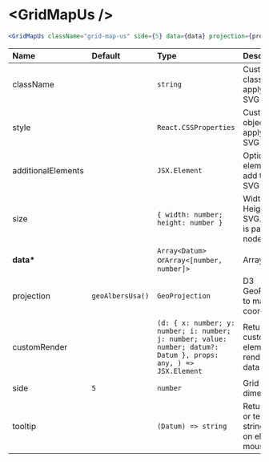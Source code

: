 # \<GridMapUs \/>

```jsx
<GridMapUs className="grid-map-us" side={5} data={data} projection={projection} />
```

| Name               | Default          | Type                                                                                                             | Description                                                  |
| :----------------- | :--------------- | :--------------------------------------------------------------------------------------------------------------- | :----------------------------------------------------------- |
| className          |                  | `string`                                                                                                         | Custom css classes to apply to the SVG                       |
| style              |                  | `React.CSSProperties`                                                                                            | Custom style object to apply to the SVG                      |
| additionalElements |                  | `JSX.Element`                                                                                                    | Optional elements to add to the SVG                          |
| size               |                  | `{ width: number; height: number }`                                                                              | Width and Height of the SVG. Default is parent node size.    |
| <b>data\*</b>      |                  | `Array<Datum>` or`Array<[number, number]>`                                                                       | Array of data                                                |
| projection         | `geoAlbersUsa()` | `GeoProjection`                                                                                                  | D3 GeoProjection to map coordinates                          |
| customRender       |                  | `(d: { x: number; y: number; i: number; j: number; value: number; datum?: Datum }, props: any, ) => JSX.Element` | Return custom element to render as data point                |
| side               | `5`              | `number`                                                                                                         | Grid cell dimension                                          |
| tooltip            |                  | `(Datum) => string`                                                                                              | Return HTML or text as a string to show on element mouseover |
